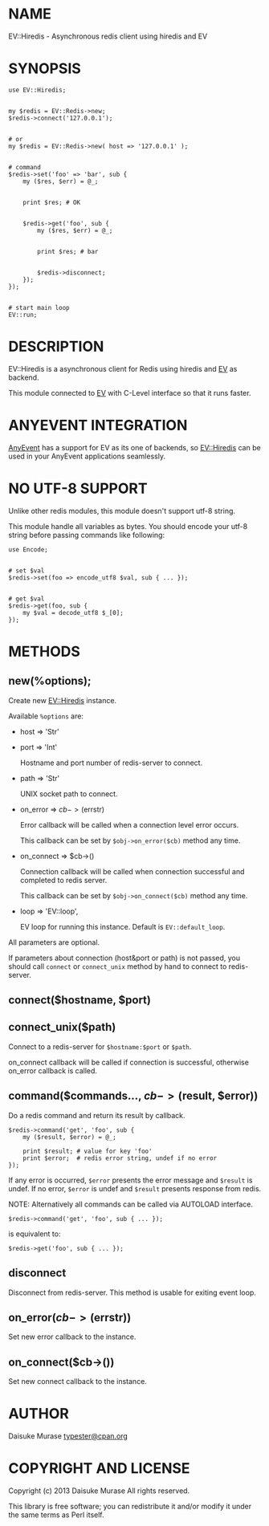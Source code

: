 # NAME

EV::Hiredis - Asynchronous redis client using hiredis and EV

# SYNOPSIS

    use EV::Hiredis;
    

    my $redis = EV::Redis->new;
    $redis->connect('127.0.0.1');
    

    # or
    my $redis = EV::Redis->new( host => '127.0.0.1' );
    

    # command
    $redis->set('foo' => 'bar', sub {
        my ($res, $err) = @_;
    

        print $res; # OK
    

        $redis->get('foo', sub {
            my ($res, $err) = @_;
    

            print $res; # bar
    

            $redis->disconnect;
        });
    });
    

    # start main loop
    EV::run;

# DESCRIPTION

EV::Hiredis is a asynchronous client for Redis using hiredis and [EV](http://search.cpan.org/perldoc?EV) as backend.

This module connected to [EV](http://search.cpan.org/perldoc?EV) with C-Level interface so that it runs faster.

# ANYEVENT INTEGRATION

[AnyEvent](http://search.cpan.org/perldoc?AnyEvent) has a support for EV as its one of backends, so [EV::Hiredis](http://search.cpan.org/perldoc?EV::Hiredis) can be used in your AnyEvent applications seamlessly.

# NO UTF-8 SUPPORT

Unlike other redis modules, this module doesn't support utf-8 string.

This module handle all variables as bytes. You should encode your utf-8 string before passing commands like following:

    use Encode;
    

    # set $val
    $redis->set(foo => encode_utf8 $val, sub { ... });
    

    # get $val
    $redis->get(foo, sub {
        my $val = decode_utf8 $_[0];
    });

# METHODS

## new(%options);

Create new [EV::Hiredis](http://search.cpan.org/perldoc?EV::Hiredis) instance.

Available `%options` are:

- host => 'Str'
- port => 'Int'

    Hostname and port number of redis-server to connect.

- path => 'Str'

    UNIX socket path to connect.

- on\_error => $cb->($errstr)

    Error callback will be called when a connection level error occurs.

    This callback can be set by `$obj->on_error($cb)` method any time.

- on\_connect => $cb->()

    Connection callback will be called when connection successful and completed to redis server.

    This callback can be set by `$obj->on_connect($cb)` method any time.

- loop => 'EV::loop',

    EV loop for running this instance. Default is `EV::default_loop`.

All parameters are optional.

If parameters about connection (host&port or path) is not passed, you should call `connect` or `connect_unix` method by hand to connect to redis-server.

## connect($hostname, $port)

## connect\_unix($path)

Connect to a redis-server for `$hostname:$port` or `$path`.

on\_connect callback will be called if connection is successful, otherwise on\_error callback is called.

## command($commands..., $cb->($result, $error))

Do a redis command and return its result by callback.

    $redis->command('get', 'foo', sub {
        my ($result, $error) = @_;

        print $result; # value for key 'foo'
        print $error;  # redis error string, undef if no error
    });

If any error is occurred, `$error` presents the error message and `$result` is undef.
If no error, `$error` is undef and `$result` presents response from redis.

NOTE: Alternatively all commands can be called via AUTOLOAD interface.

    $redis->command('get', 'foo', sub { ... });

is equivalent to:

    $redis->get('foo', sub { ... });

## disconnect

Disconnect from redis-server. This method is usable for exiting event loop.

## on\_error($cb->($errstr))

Set new error callback to the instance.

## on\_connect($cb->())

Set new connect callback to the instance.

# AUTHOR

Daisuke Murase <typester@cpan.org>

# COPYRIGHT AND LICENSE

Copyright (c) 2013 Daisuke Murase All rights reserved.

This library is free software; you can redistribute it and/or modify it under the same terms as Perl itself.
